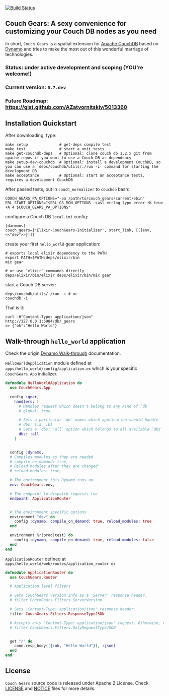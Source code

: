 [![Build Status](https://travis-ci.org/datahogs/couch_gears.png)](https://travis-ci.org/datahogs/couch_gears)

Couch Gears: A sexy convenience for customizing your Couch DB nodes as you need
-------------------------------------------------------------------------------

In short, `Couch Gears` is a spatial extension for [Apache CouchDB](https://github.com/apache/couchdb) based on [Dynamo](https://github.com/elixir-lang/dynamo) and tries to make the most out of this wonderful marriage of technologies.


### Status: under active development and  scoping (YOU're welcome!)
### Current version: `0.7.dev`
### Future Roadmap: https://gist.github.com/AZatvornitskiy/5013360


Installation Quickstart
-----------------------

After downloading, type:

    make setup              # get-deps compile test
    make test               # start a unit tests
    make get-couchdb-deps   # Optional: clone couch db 1.2.x git from apache repos if you want to use a Couch DB as dependency
    make setup-dev-couchdb  # Optional: install a development CouchDB, so you can use a `deps/couchdb/utils/./run -i` command for starting the development DB
    make acceptance         # Optional: start an acceptance tests, requires a development CouchDB

After passed tests, put in `couch_normalizer` to `couchdb` bash:

    COUCH_GEARS_PA_OPTIONS="-pa /path/to/couch_gears/current/ebin"
    ERL_START_OPTIONS="$ERL_OS_MON_OPTIONS -sasl errlog_type error +K true +A 4 $COUCH_GEARS_PA_OPTIONS"

configure a Couch DB `local.ini` config:

    [daemons]
    couch_gears={'Elixir-CouchGears-Initializer', start_link, [[{env, <<"dev">>}]]}

create your first `hello_world` gear application:

    # exports local elixir dependency to the PATH
    export PATH=$PATH:deps/elixir/bin
    mix gear

    # or use `elixir` commands directly
    deps/elixir/bin/elixir deps/elixir/bin/mix gear

start a Couch DB server:

    deps/couchdb/utils/./run -i # or
    couchdb -i

That is it:

    curl -H"Content-Type: application/json" http://127.0.0.1:5984/db/_gears
    => {"ok":"Hello World"}


Walk-through `hello_world` application
--------------------------------------

Check the origin [Dynamo Walk-through](https://github.com/elixir-lang/dynamo#walk-through) documentation.

`HelloWorldApplication` module defined at `apps/hello_world/config/application.ex` which is your specific `CouchGears.App` initializer.

```elixir
defmodule HelloWorldApplication do
  use CouchGears.App

  config :gear,
    handlers: [
      # Handles request which doesn't belong to any kind of `db`
      # global: true,

      # Sets a particular `db` names which application should handle
      # dbs: [:a, :b]
      # Sets a `dbs: :all` option which belongs to all available `dbs`
      dbs: :all
    ]


  config :dynamo,
  # Compiles modules as they are needed
  # compile_on_demand: true,
  # Reload modules after they are changed
  # reload_modules: true,

  # The environment this Dynamo runs on
  env: CouchGears.env,

  # The endpoint to dispatch requests too
  endpoint: ApplicationRouter


  # The environment specific options
  environment "dev" do
    config :dynamo, compile_on_demand: true, reload_modules: true
  end

  environment %r(prod|test) do
    config :dynamo, compile_on_demand: true, reload_modules: false
  end
end

```

`ApplicationRouter` defined at `apps/hello_world/web/routes/application_router.ex`

```elixir
defmodule ApplicationRouter do
  use CouchGears.Router

  # Application level filters

  # Sets CouchGears version info as a 'Server' response header.
  # filter CouchGears.Filters.ServerVersion

  # Sets 'Content-Type: application/json' response header.
  filter CouchGears.Filters.ResponseTypeJSON

  # Accepts only 'Content-Type: application/json' request. Otherwise, returns a '400 Bad Request' response
  # filter CouchGears.Filters.OnlyRequestTypeJSON


  get "/" do
    conn.resp_body([{:ok, "Hello World"}], :json)
  end
end

```

License
-------

`Couch Gears` source code is released under Apache 2 License.
Check [LICENSE](https://github.com/datahogs/couch_gears/blob/master/LICENSE) and [NOTICE](https://github.com/datahogs/couch_gears/blob/master/NOTICE) files for more details.
